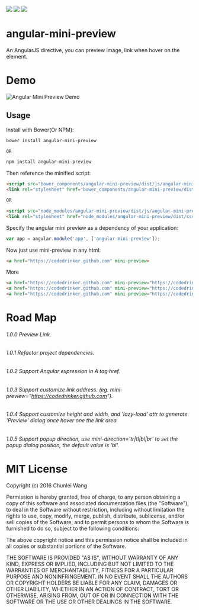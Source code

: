 ![](https://img.shields.io/badge/bower-1.0.5-green.svg) ![](https://img.shields.io/badge/npm-1.0.5-red.svg) ![](https://img.shields.io/github/license/mashape/apistatus.svg)

# angular-mini-preview
An AngularJS directive, you can preview image, link when hover on the element.

# Demo
![Angular Mini Preview Demo](https://codedrinker.github.io/repository/asserts/angular-mini-preview.gif)

## Usage

Install with Bower(Or NPM):

```bash
bower install angular-mini-preview

OR

npm install angular-mini-preview
```

Then reference the minified script:

```html
<script src="bower_components/angular-mini-preview/dist/js/angular-mini-preview.min.js"></script>
<link rel="stylesheet" href="bower_components/angular-mini-preview/dist/css/angular-mini-preview.min.css">

OR

<script src="node_modules/angular-mini-preview/dist/js/angular-mini-preview.min.js"></script>
<link rel="stylesheet" href="node_modules/angular-mini-preview/dist/css/angular-mini-preview.min.css">

```

Specify the angular mini preview as a dependency of your application:

```js
var app = angular.module('app', ['angular-mini-preview']);
```

Now just use mini-preview in any html:
```html
<a href="https://codedrinker.github.com" mini-preview>
```
More
```html
<a href="https://codedrinker.github.com" mini-preview="https://codedrinker.github.com">
<a href="https://codedrinker.github.com" mini-preview="https://codedrinker.github.com" lazy-load="true">
<a href="https://codedrinker.github.com" mini-preview="https://codedrinker.github.com" lazy-load="true" mini-width="300px">
```

# Road Map
###### 1.0.0 Preview Link.
###### 1.0.1 Refactor project dependencies.
###### 1.0.2 Support Angular expression in A tag href.
###### 1.0.3 Support customize link address. (eg. mini-preview="https://codedrinker.github.com").
###### 1.0.4 Support customize height and width, and 'lazy-load' attr to generate 'Preview' dialog once hover one the link area.
###### 1.0.5 Support popup direction, use mini-direction='tr|tl|bl|br' to set the popup dialog position, the default value is 'bl'.

# MIT License

Copyright (c) 2016 Chunlei Wang

Permission is hereby granted, free of charge, to any person obtaining a copy
of this software and associated documentation files (the "Software"), to deal
in the Software without restriction, including without limitation the rights
to use, copy, modify, merge, publish, distribute, sublicense, and/or sell
copies of the Software, and to permit persons to whom the Software is
furnished to do so, subject to the following conditions:

The above copyright notice and this permission notice shall be included in all
copies or substantial portions of the Software.

THE SOFTWARE IS PROVIDED "AS IS", WITHOUT WARRANTY OF ANY KIND, EXPRESS OR
IMPLIED, INCLUDING BUT NOT LIMITED TO THE WARRANTIES OF MERCHANTABILITY,
FITNESS FOR A PARTICULAR PURPOSE AND NONINFRINGEMENT. IN NO EVENT SHALL THE
AUTHORS OR COPYRIGHT HOLDERS BE LIABLE FOR ANY CLAIM, DAMAGES OR OTHER
LIABILITY, WHETHER IN AN ACTION OF CONTRACT, TORT OR OTHERWISE, ARISING FROM,
OUT OF OR IN CONNECTION WITH THE SOFTWARE OR THE USE OR OTHER DEALINGS IN THE
SOFTWARE.
